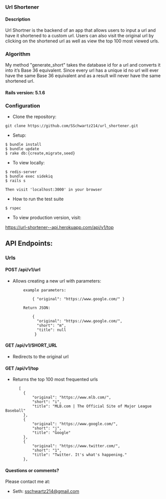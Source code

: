 ### Url Shortener

#### Description

Url Shortner is the backend of an app that allows users to input a url and have it shortened to a custom url.  Users can also visit the original url by clicking on the shortened url as well as view the top 100 most viewed urls.

### Algorithm 
My method "generate_short" takes the database id for a url and converts it into it’s Base 36 equivalent.  Since every url has a unique id no url will ever have the same Base 36 equivalent and as a result will never have the same shortened url.

#### Rails version: 5.1.6

### Configuration

* Clone the repository:
```
git clone https://github.com/SSchwartz214/url_shortener.git
```

* Setup:
```
$ bundle install
$ bundle update
$ rake db:{create,migrate,seed}
```

* To view locally:
```
$ redis-server
$ bundle exec sidekiq
$ rails s

Then visit 'localhost:3000' in your browser
```
* How to run the test suite
```
$ rspec
```

* To view production version, visit:

https://url-shortener--api.herokuapp.com/api/v1/top

## API Endpoints:

 ### Urls

  #### POST /api/v1/url

   * Allows creating a new url with parameters:
  ```
          example parameters:

              { "original": "https://www.google.com/" }
  ```
  ```    
          Return JSON:

              {
                "original": "https://www.google.com/",
                "short": "m",
                "title": null
               }
  ```

  #### GET /api/v1/SHORT_URL

   * Redirects to the original url


  #### GET /api/v1/top

   * Returns the top 100 most frequented urls
  ```
        [
          {
              "original": "https://www.mlb.com/",
              "short": "i",
              "title": "MLB.com | The Official Site of Major League Baseball"
          },
          {
              "original": "https://www.google.com/",
              "short": "j",
              "title": "Google"
          },
          {
              "original": "https://www.twitter.com/",
              "short": "1",
              "title": "Twitter. It's what's happening."
          },
  ```

#### Questions or comments?

Please contact me at:

* Seth: sschwartz214@gmail.com
